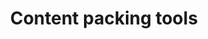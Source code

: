 ---
layout: default
title: Content packing tools
has_children: true
parent: Tools
nav_order: 2
last_modified_date: 2022-01-03 15:47
---
